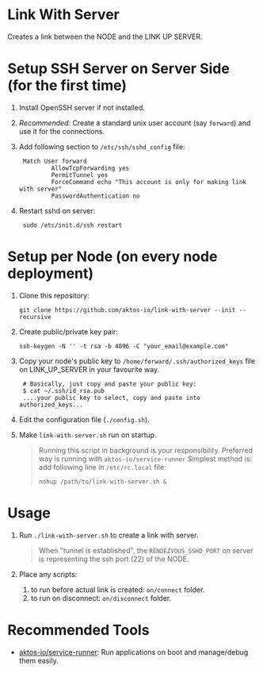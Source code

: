 # Link With Server

Creates a link between the NODE and the LINK UP SERVER.

# Setup SSH Server on Server Side (for the first time)

1. Install OpenSSH server if not installed.
2. *Recommended:* Create a standard unix user account (say `forward`) and use it for the connections.
3. Add following section to `/etc/ssh/sshd_config` file:

        Match User forward
                AllowTcpForwarding yes
                PermitTunnel yes
                ForceCommand echo "This account is only for making link with server"
                PasswordAuthentication no


4. Restart sshd on server:

        sudo /etc/init.d/ssh restart


# Setup per Node (on every node deployment)

1. Clone this repository: 

       git clone https://github.com/aktos-io/link-with-server --init --recursive 

2. Create public/private key pair: 

       ssh-keygen -N '' -t rsa -b 4096 -C "your_email@example.com"

3. Copy your node's public key to `/home/forward/.ssh/authorized_keys` file on LINK_UP_SERVER in your favourite way.

        # Basically, just copy and paste your public key: 
        $ cat ~/.ssh/id_rsa.pub
        ....your public key to select, copy and paste into authorized_keys...
        
4. Edit the configuration file (`./config.sh`).

5. Make `link-with-server.sh` run on startup.

    > Running this script in background is your responsibility.
    > Preferred way is running with `aktos-io/service-runner`
    > Simplest method is: add following line in `/etc/rc.local` file:
    >
    >     nohup /path/to/link-with-server.sh &
    >
    
    
# Usage 

1. Run `./link-with-server.sh` to create a link with server. 

    > When "tunnel is established", the `RENDEZVOUS_SSHD_PORT` on server 
    > is representing the ssh port (22) of the NODE. 
    
2. Place any scripts: 

    1. to run before actual link is created: `on/connect` folder. 
    3. to run on disconnect: `on/disconnect` folder. 

# Recommended Tools 

* [aktos-io/service-runner](https://github.com/aktos-io/service-runner): Run applications on boot and manage/debug them easily.

